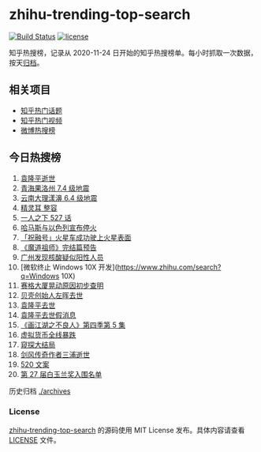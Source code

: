 # zhihu-trending-top-search

[![Build Status](https://github.com/justjavac/zhihu-trending-top-search/workflows/ci/badge.svg?branch=main)](https://github.com/justjavac/zhihu-trending-top-search/actions)
[![license](https://img.shields.io/github/license/justjavac/zhihu-trending-top-search)](https://github.com/justjavac/zhihu-trending-top-search/blob/main/LICENSE)

知乎热搜榜，记录从 2020-11-24 日开始的知乎热搜榜单。每小时抓取一次数据，按天[归档](./archives)。

## 相关项目

- [知乎热门话题](https://github.com/justjavac/zhihu-trending-hot-questions)
- [知乎热门视频](https://github.com/justjavac/zhihu-trending-hot-video)
- [微博热搜榜](https://github.com/justjavac/weibo-trending-hot-search)

## 今日热搜榜

<!-- BEGIN -->
<!-- 最后更新时间 Sat May 22 2021 16:07:35 GMT+0800 (China Standard Time) -->

1. [袁隆平逝世](https://www.zhihu.com/search?q=袁隆平)
2. [青海果洛州 7.4 级地震](https://www.zhihu.com/search?q=青海地震)
3. [云南大理漾濞 6.4 级地震](https://www.zhihu.com/search?q=云南地震)
4. [精灵耳 整容](https://www.zhihu.com/search?q=精灵耳)
5. [一人之下 527 话](https://www.zhihu.com/search?q=一人之下)
6. [哈马斯与以色列宣布停火](https://www.zhihu.com/search?q=以色列哈马斯)
7. [「祝融号」火星车成功驶上火星表面](https://www.zhihu.com/search?q=祝融号)
8. [《魔道祖师》完结篇预告](https://www.zhihu.com/search?q=魔道祖师)
9. [广州发现核酸疑似阳性人员](https://www.zhihu.com/search?q=广州核酸疑似阳性)
10. [微软终止 Windows 10X 开发](https://www.zhihu.com/search?q=Windows 10X)
11. [赛格大厦晃动原因初步查明](https://www.zhihu.com/search?q=赛格大厦)
12. [贝壳创始人左晖去世](https://www.zhihu.com/search?q=贝壳创始人去世)
13. [袁隆平去世](https://www.zhihu.com/search?q=袁隆平)
14. [袁隆平去世假消息](https://www.zhihu.com/search?q=袁隆平)
15. [《画江湖之不良人》第四季第 5 集](https://www.zhihu.com/search?q=画江湖之不良人第四季)
16. [虚拟货币全线暴跌](https://www.zhihu.com/search?q=币圈崩盘)
17. [窥探大结局](https://www.zhihu.com/search?q=窥探)
18. [剑风传奇作者三浦逝世](https://www.zhihu.com/search?q=剑风传奇)
19. [520 文案](https://www.zhihu.com/search?q=520文案)
20. [第 27 届白玉兰奖入围名单](https://www.zhihu.com/search?q=白玉兰奖)

<!-- END -->

历史归档 [./archives](./archives)

### License

[zhihu-trending-top-search](https://github.com/justjavac/zhihu-trending-top-search)
的源码使用 MIT License 发布。具体内容请查看 [LICENSE](./LICENSE) 文件。
